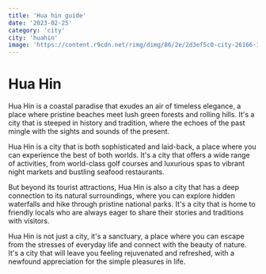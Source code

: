 ```yaml
---
title: 'Hua hin guide'
date: '2023-02-25'
category: 'city'
city: 'huahin'
image: 'https://content.r9cdn.net/rimg/dimg/86/2e/2d3ef5c0-city-26166-153e6c3d8ab.jpg?width=1200&height=630&xhint=1513&yhint=1022&crop=true'
---
```


# Hua Hin

Hua Hin is a coastal paradise that exudes an air of timeless elegance, a place where pristine beaches meet lush green forests and rolling hills. It's a city that is steeped in history and tradition, where the echoes of the past mingle with the sights and sounds of the present.

Hua Hin is a city that is both sophisticated and laid-back, a place where you can experience the best of both worlds. It's a city that offers a wide range of activities, from world-class golf courses and luxurious spas to vibrant night markets and bustling seafood restaurants.

But beyond its tourist attractions, Hua Hin is also a city that has a deep connection to its natural surroundings, where you can explore hidden waterfalls and hike through pristine national parks. It's a city that is home to friendly locals who are always eager to share their stories and traditions with visitors.

Hua Hin is not just a city, it's a sanctuary, a place where you can escape from the stresses of everyday life and connect with the beauty of nature. It's a city that will leave you feeling rejuvenated and refreshed, with a newfound appreciation for the simple pleasures in life.
